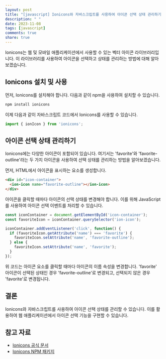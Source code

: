 ```yaml
---
layout: post
title: "[javascript] Ionicons와 자바스크립트를 사용하여 아이콘 선택 상태 관리하기"
description: " "
date: 2023-11-08
tags: [javascript]
comments: true
share: true
---
```


Ionicons는 웹 및 모바일 애플리케이션에서 사용할 수 있는 벡터 아이콘 라이브러리입니다. 이 라이브러리를 사용하여 아이콘을 선택하고 상태를 관리하는 방법에 대해 알아보겠습니다.

## Ionicons 설치 및 사용

먼저, Ionicons를 설치해야 합니다. 다음과 같이 npm을 사용하여 설치할 수 있습니다.

```javascript
npm install ionicons
```

이제 다음과 같이 자바스크립트 코드에서 Ionicons를 사용할 수 있습니다.

```javascript
import { ionIcon } from 'ionicons';
```

## 아이콘 선택 상태 관리하기

Ionicons에는 다양한 아이콘이 포함되어 있습니다. 여기서는 'favorite'와 'favorite-outline'라는 두 가지 아이콘을 사용하여 선택 상태를 관리하는 방법을 알아보겠습니다.

먼저, HTML에서 아이콘을 표시하는 요소를 생성합니다.

```html
<div id="icon-container">
  <ion-icon name="favorite-outline"></ion-icon>
</div>
```

아이콘을 클릭할 때마다 아이콘의 선택 상태를 변경해야 합니다. 이를 위해 JavaScript를 사용하여 아이콘 선택 이벤트를 처리할 수 있습니다.

```javascript
const iconContainer = document.getElementById('icon-container');
const favoriteIcon = iconContainer.querySelector('ion-icon');

iconContainer.addEventListener('click', function() {
  if (favoriteIcon.getAttribute('name') === 'favorite') {
    favoriteIcon.setAttribute('name', 'favorite-outline');
  } else {
    favoriteIcon.setAttribute('name', 'favorite');
  }
});
```

위 코드는 아이콘 요소를 클릭할 때마다 아이콘의 이름 속성을 변경합니다. 'favorite' 아이콘이 선택된 상태인 경우 'favorite-outline'로 변경되고, 선택되지 않은 경우 'favorite'로 변경됩니다.

## 결론

Ionicons와 자바스크립트를 사용하여 아이콘 선택 상태를 관리할 수 있습니다. 이를 활용하여 웹 애플리케이션에서 아이콘 선택 기능을 구현할 수 있습니다.

## 참고 자료

- [Ionicons 공식 문서](https://ionicons.com/)
- [Ionicons NPM 패키지](https://www.npmjs.com/package/ionicons)